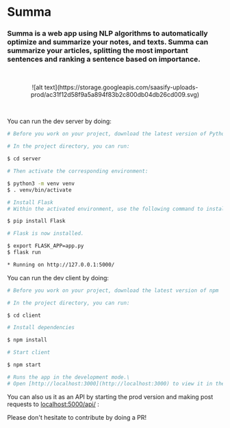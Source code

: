 # Summa

### Summa is a web app using NLP algorithms to automatically optimize and summarize your notes, and texts. Summa can summarize your articles, splitting the most important sentences and ranking a sentence based on importance.


<br>
<p align="center">
![alt text](https://storage.googleapis.com/saasify-uploads-prod/ac31f12d58f9a5a894f83b2c800db04db26cd009.svg)
</p>
<br>

You can run the dev server by doing:

````bash
# Before you work on your project, download the latest version of Python

# In the project directory, you can run:

$ cd server

# Then activate the corresponding environment:

$ python3 -m venv venv
$ . venv/bin/activate

# Install Flask
# Within the activated environment, use the following command to install Flask:

$ pip install Flask

# Flask is now installed.

$ export FLASK_APP=app.py
$ flask run

* Running on http://127.0.0.1:5000/
````

You can run the dev client by doing:

````bash
# Before you work on your project, download the latest version of npm

# In the project directory, you can run:

$ cd client

# Install dependencies

$ npm install

# Start client

$ npm start

# Runs the app in the development mode.\
# Open [http://localhost:3000](http://localhost:3000) to view it in the browser.

````

You can also us it as an API by starting the prod version and making post requests to [localhost:5000/api/](localhost:5000/api/) :

Please don't hesitate to contribute by doing a PR!
